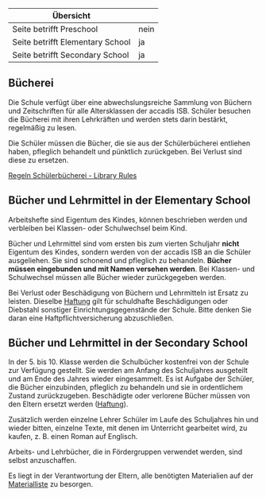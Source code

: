 | Übersicht | |
| --- | --- |
| Seite betrifft Preschool | nein |
| Seite betrifft Elementary School | ja |
| Seite betrifft Secondary School | ja |

## Bücherei 

Die Schule verfügt über eine abwechslungsreiche Sammlung von Büchern und Zeitschriften für alle Altersklassen der accadis ISB. Schüler besuchen die Bücherei mit ihren Lehrkräften und werden stets darin bestärkt, regelmäßig zu lesen.

Die Schüler müssen die Bücher, die sie aus der Schülerbücherei entliehen haben, pfleglich behandelt und pünktlich zurückgeben. Bei Verlust sind diese zu ersetzen.

[Regeln Schülerbücherei - Library Rules](https://de.wiki.accadis-isb.net/images/1/1d/Regeln_Sch%C3%BClerb%C3%BCcherei_-_Library_Rules.pdf "Regeln Schülerbücherei - Library Rules.pdf")

## Bücher und Lehrmittel in der Elementary School 

Arbeitshefte sind Eigentum des Kindes, können beschrieben werden und verbleiben bei Klassen- oder Schulwechsel beim Kind.

Bücher und Lehrmittel sind vom ersten bis zum vierten Schuljahr **nicht** Eigentum des Kindes, sondern werden von der accadis ISB an die Schüler ausgeliehen. Sie sind schonend und pfleglich zu behandeln. **Bücher müssen eingebunden und mit Namen versehen werden**. Bei Klassen- und Schulwechsel müssen alle Bücher wieder zurückgegeben werden.

Bei Verlust oder Beschädigung von Büchern und Lehrmitteln ist Ersatz zu leisten. Dieselbe [Haftung](https://de.wiki.accadis-isb.net/Mitbringen_von_Gegenst%C3%A4nden,_Fundsachen_und_Haftung "Mitbringen von Gegenständen, Fundsachen und Haftung") gilt für schuldhafte Beschädigungen oder Diebstahl sonstiger Einrichtungsgegenstände der Schule. Bitte denken Sie daran eine Haftpflichtversicherung abzuschließen.

## Bücher und Lehrmittel in der Secondary School 

In der 5. bis 10. Klasse werden die Schulbücher kostenfrei von der Schule zur Verfügung gestellt. Sie werden am Anfang des Schuljahres ausgeteilt und am Ende des Jahres wieder eingesammelt. Es ist Aufgabe der Schüler, die Bücher einzubinden, pfleglich zu behandeln und sie in ordentlichem Zustand zurückzugeben. Beschädigte oder verlorene Bücher müssen von den Eltern ersetzt werden ([Haftung](https://de.wiki.accadis-isb.net/Mitbringen_von_Gegenst%C3%A4nden,_Fundsachen_und_Haftung "Mitbringen von Gegenständen, Fundsachen und Haftung")).

Zusätzlich werden einzelne Lehrer Schüler im Laufe des Schuljahres hin und wieder bitten, einzelne Texte, mit denen im Unterricht gearbeitet wird, zu kaufen, z. B. einen Roman auf Englisch.

Arbeits- und Lehrbücher, die in Fördergruppen verwendet werden, sind selbst anzuschaffen.

Es liegt in der Verantwortung der Eltern, alle benötigten Materialien auf der [Materialliste](https://de.wiki.accadis-isb.net/Materiallisten "Materiallisten") zu besorgen.